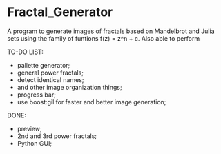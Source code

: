 # Fractal_Generator
A program to generate images of fractals based on Mandelbrot and Julia sets using the family of funtions f(z) = z^n + c. Also able to perform

TO-DO LIST:
- pallette generator;
- general power fractals;
- detect identical names;
- and other image organization things;
- progress bar;
- use boost:gil for faster and better image generation;

DONE:
- preview;
- 2nd and 3rd power fractals;
- Python GUI;
